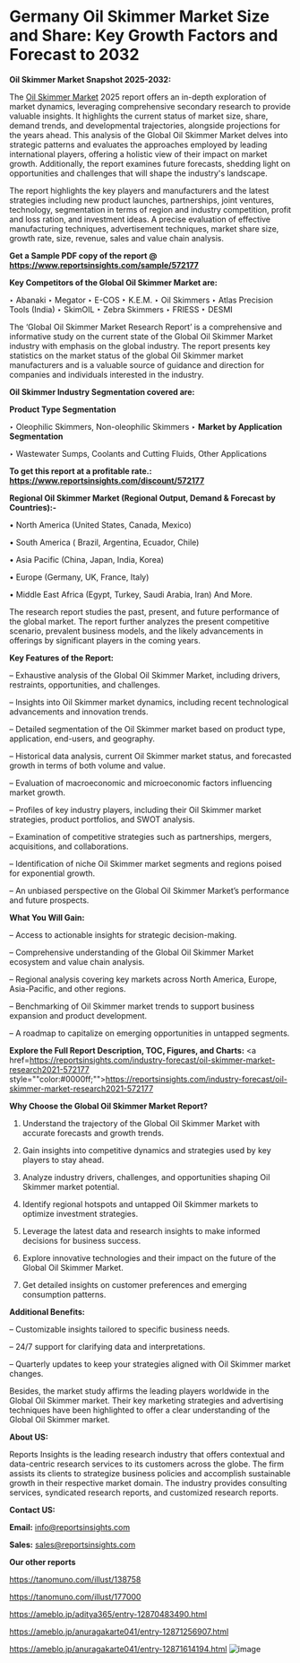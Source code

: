 # Germany Oil Skimmer Market Size and Share: Key Growth Factors and Forecast to 2032

<strong>Oil Skimmer Market Snapshot 2025-2032:</strong>

The <a href=https://www.reportsinsights.com/sample/572177>Oil Skimmer Market</a> 2025 report offers an in-depth exploration of market dynamics, leveraging comprehensive secondary research to provide valuable insights. It highlights the current status of market size, share, demand trends, and developmental trajectories, alongside projections for the years ahead. This analysis of the Global Oil Skimmer Market delves into strategic patterns and evaluates the approaches employed by leading international players, offering a holistic view of their impact on market growth. Additionally, the report examines future forecasts, shedding light on opportunities and challenges that will shape the industry's landscape.

The report highlights the key players and manufacturers and the latest strategies including new product launches, partnerships, joint ventures, technology, segmentation in terms of region and industry competition, profit and loss ration, and investment ideas. A precise evaluation of effective manufacturing techniques, advertisement techniques, market share size, growth rate, size, revenue, sales and value chain analysis.

<strong>Get a Sample PDF copy of the report @ <a href=https://www.reportsinsights.com/sample/572177 style=color:#0000ff;>https://www.reportsinsights.com/sample/572177</a></strong>

<strong>Key Competitors of the Global Oil Skimmer Market are:</strong>

‣ Abanaki
‣ Megator
‣ E-COS
‣ K.E.M.
‣ Oil Skimmers
‣ Atlas Precision Tools (India)
‣ SkimOIL
‣ Zebra Skimmers
‣ FRIESS
‣ DESMI

The ‘Global Oil Skimmer Market Research Report’ is a comprehensive and informative study on the current state of the Global Oil Skimmer Market industry with emphasis on the global industry. The report presents key statistics on the market status of the global Oil Skimmer market manufacturers and is a valuable source of guidance and direction for companies and individuals interested in the industry.

<strong>Oil Skimmer Industry Segmentation covered are:</strong>

<strong>Product Type Segmentation</strong>

‣ Oleophilic Skimmers, Non-oleophilic Skimmers
‣ 
<strong>Market by Application Segmentation</strong>

‣ Wastewater Sumps, Coolants and Cutting Fluids, Other Applications

<strong>To get this report at a profitable rate.: <a href=https://www.reportsinsights.com/discount/572177 style=color:#0000ff;>https://www.reportsinsights.com/discount/572177</a></strong>

<strong>Regional Oil Skimmer Market (Regional Output, Demand &amp; Forecast by Countries):-</strong>

• North America (United States, Canada, Mexico)

• South America ( Brazil, Argentina, Ecuador, Chile)

• Asia Pacific (China, Japan, India, Korea)

• Europe (Germany, UK, France, Italy)

• Middle East Africa (Egypt, Turkey, Saudi Arabia, Iran) And More.

The research report studies the past, present, and future performance of the global market. The report further analyzes the present competitive scenario, prevalent business models, and the likely advancements in offerings by significant players in the coming years.

<strong>Key Features of the Report:</strong>

– Exhaustive analysis of the Global Oil Skimmer Market, including drivers, restraints, opportunities, and challenges.

– Insights into Oil Skimmer market dynamics, including recent technological advancements and innovation trends.

– Detailed segmentation of the Oil Skimmer market based on product type, application, end-users, and geography.

– Historical data analysis, current Oil Skimmer market status, and forecasted growth in terms of both volume and value.

– Evaluation of macroeconomic and microeconomic factors influencing market growth.

– Profiles of key industry players, including their Oil Skimmer market strategies, product portfolios, and SWOT analysis.

– Examination of competitive strategies such as partnerships, mergers, acquisitions, and collaborations.

– Identification of niche Oil Skimmer market segments and regions poised for exponential growth.

– An unbiased perspective on the Global Oil Skimmer Market’s performance and future prospects.

<strong>What You Will Gain:</strong>

– Access to actionable insights for strategic decision-making.

– Comprehensive understanding of the Global Oil Skimmer Market ecosystem and value chain analysis.

– Regional analysis covering key markets across North America, Europe, Asia-Pacific, and other regions.

– Benchmarking of Oil Skimmer market trends to support business expansion and product development.

– A roadmap to capitalize on emerging opportunities in untapped segments.

<strong>Explore the Full Report Description, TOC, Figures, and Charts:</strong>
<a href=https://reportsinsights.com/industry-forecast/oil-skimmer-market-research2021-572177 style=""color:#0000ff;"">https://reportsinsights.com/industry-forecast/oil-skimmer-market-research2021-572177</a>

<strong>Why Choose the Global Oil Skimmer Market Report?</strong>

1. Understand the trajectory of the Global Oil Skimmer Market with accurate forecasts and growth trends.

2. Gain insights into competitive dynamics and strategies used by key players to stay ahead.

3. Analyze industry drivers, challenges, and opportunities shaping Oil Skimmer market potential.

4. Identify regional hotspots and untapped Oil Skimmer markets to optimize investment strategies.

5. Leverage the latest data and research insights to make informed decisions for business success.

6. Explore innovative technologies and their impact on the future of the Global Oil Skimmer Market.

7. Get detailed insights on customer preferences and emerging consumption patterns.

<strong>Additional Benefits:</strong>

– Customizable insights tailored to specific business needs.

– 24/7 support for clarifying data and interpretations.

– Quarterly updates to keep your strategies aligned with Oil Skimmer market changes.

Besides, the market study affirms the leading players worldwide in the Global Oil Skimmer market. Their key marketing strategies and advertising techniques have been highlighted to offer a clear understanding of the Global Oil Skimmer market.

<strong><strong>About US</strong>:</strong>

Reports Insights is the leading research industry that offers contextual and data-centric research services to its customers across the globe. The firm assists its clients to strategize business policies and accomplish sustainable growth in their respective market domain. The industry provides consulting services, syndicated research reports, and customized research reports.

<strong>Contact US:</strong>

<p class=><b>Email:</b> <a href=mailto:info@reportsinsights.com>info@reportsinsights.com</a></p>
<p class=><b>Sales:</b> <a href=mailto:sales@reportsinsights.com>sales@reportsinsights.com</a></p>

<strong>Our other reports</strong>

<a href=https://tanomuno.com/illust/138758>https://tanomuno.com/illust/138758</a>

<a href=https://tanomuno.com/illust/177000>https://tanomuno.com/illust/177000</a>

<a href=https://ameblo.jp/aditya365/entry-12870483490.html>https://ameblo.jp/aditya365/entry-12870483490.html</a>

<a href=https://ameblo.jp/anuragakarte041/entry-12871256907.html>https://ameblo.jp/anuragakarte041/entry-12871256907.html</a>

<a href=https://ameblo.jp/anuragakarte041/entry-12871614194.html>https://ameblo.jp/anuragakarte041/entry-12871614194.html</a>
![image](https://github.com/user-attachments/assets/909fdbad-e6fc-42e9-b7b2-c15944c9e0e4)
